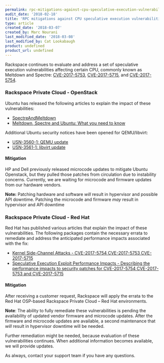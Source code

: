 ```yaml
---
permalink: rpc-mitigations-against-cpu-speculative-execution-vulnerabilities/
audit_date: '2018-02-18'
title: 'RPC mitigations against CPU speculative execution vulnerabilities'
type: article
created_date: '2018-03-07'
created_by: Marc Nourani
last_modified_date: '2018-03-08'
last_modified_by: Cat Lookabaugh
product: undefined
product_url: undefined
---
```


Rackspace continues to evaluate and address a set of speculative execution
vulnerabilities affecting certain CPU, commonly known as Meltdown and Spectre:
[CVE-2017-5753](http://cve.mitre.org/cgi-bin/cvename.cgi?name=CVE-2017-5753),
[CVE-2017-5715](http://cve.mitre.org/cgi-bin/cvename.cgi?name=CVE-2017-5715),
and [CVE-2017-5754](http://cve.mitre.org/cgi-bin/cvename.cgi?name=CVE-2017-5754).

### Rackspace Private Cloud - OpenStack

Ubuntu has released the following articles to explain the impact of these
vulnerabilities:

- [SpectreAndMeltdown](https://wiki.ubuntu.com/SecurityTeam/KnowledgeBase/SpectreAndMeltdown)
- [Meltdown, Spectre and Ubuntu: What you need to know](https://insights.ubuntu.com/2018/01/24/meltdown-spectre-and-ubuntu-what-you-need-to-know/)

Additional Ubuntu security notices have been opened for QEMU/libvirt:

- [USN-3560-1: QEMU update](https://usn.ubuntu.com/usn/usn-3560-1/)
- [USN-3561-1: libvirt update](https://usn.ubuntu.com/usn/usn-3561-1/)

#### Mitigation

HP and Dell previously released microcode updates to mitigate Ubuntu Openstack,
but they pulled those patches from circulation due to instability concerns.
Currently, we are waiting for microcode and firmware updates from our hardware
vendors.

**Note:** Patching hardware and software *will* result in hypervisor and possible
API downtime. Patching the microcode and firmware *may* result in hypervisor and
API downtime

### Rackspace Private Cloud - Red Hat

Red Hat has published various articles that explain the impact of these
vulnerabilities. The following packages contain the necessary errata to
remediate and address the anticipated performance impacts associated with the
fix:

- [Kernel Side-Channel Attacks - CVE-2017-5754 CVE-2017-5753 CVE-2017-5715](https://access.redhat.com/security/vulnerabilities/speculativeexecution)
- [Speculative Execution Exploit Performance Impacts - Describing the performance impacts to security patches for CVE-2017-5754 CVE-2017-5753 and CVE-2017-5715](https://access.redhat.com/articles/3307751)

#### Mitigation

After receiving a  customer request, Rackspace will apply the errata to the Red
Hat OSP-based Rackspace Private Cloud – Red Hat environments.

**Note**: The ability to fully remediate these vulnerabilities is pending the
availability of updated vendor firmware and microcode updates. After the firmware and microcode
updates are available, a second maintenance that _will_ result in hypervisor downtime will be needed.

Further remediation might be needed, because evaluation of these vulnerabilities
continues. When additional information becomes available, we will provide updates.

As always, contact your support team if you have any questions.
